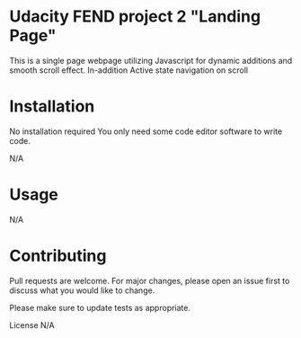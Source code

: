 # Udacity FEND project 2 "Landing Page"

This is a single page webpage utilizing Javascript for dynamic additions and smooth scroll effect. In-addition Active state navigation on scroll

# Installation
No installation required
You only need some code editor software to write code.

N/A
# Usage
N/A
# Contributing
Pull requests are welcome. For major changes, please open an issue first to discuss what you would like to change.

Please make sure to update tests as appropriate.

License
N/A
